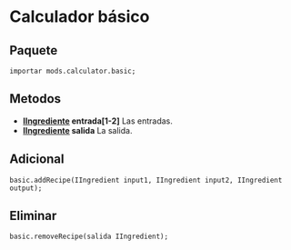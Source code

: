 # Calculador básico

## Paquete
```zenscript
importar mods.calculator.basic;
```

## Metodos

- **[IIngrediente](/Vanilla/Variable_Types/IIngredient/) entrada[1-2]** Las entradas.
- **[IIngrediente](/Vanilla/Variable_Types/IIngredient/) salida** La salida.

## Adicional
```zenscript
basic.addRecipe(IIngredient input1, IIngredient input2, IIngredient output);
```

## Eliminar
```zenscript
basic.removeRecipe(salida IIngredient);
```
